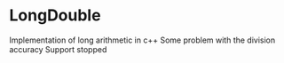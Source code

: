 # LongDouble
Implementation of long arithmetic in c++
Some problem with the division accuracy
Support stopped

